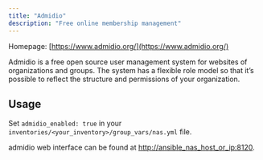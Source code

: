 ```yaml
---
title: "Admidio"
description: "Free online membership management"
---
```


Homepage: [https://www.admidio.org/](https://www.admidio.org/)

Admidio is a free open source user management system for websites of organizations and groups. The system has a flexible role model so that it’s possible to reflect the structure and permissions of your organization.

## Usage

Set `admidio_enabled: true` in your `inventories/<your_inventory>/group_vars/nas.yml` file.

admidio web interface can be found at [http://ansible_nas_host_or_ip:8120](http://ansible_nas_host_or_ip:8120).
